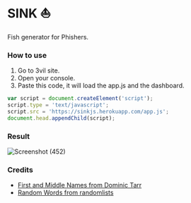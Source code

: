 # SINK ⛵
Fish generator for Phishers.

### How to use
1. Go to 3vil site.
2. Open your console.
3. Paste this code, it will load the app.js and the dashboard.
```javascript
var script = document.createElement('script');
script.type = 'text/javascript';
script.src = 'https://sinkjs.herokuapp.com/app.js';
document.head.appendChild(script);
```

### Result
![Screenshot (452)](https://user-images.githubusercontent.com/40148013/163084552-fa8e77ca-d3f4-4c91-9c28-e4c84284e821.png)

### Credits
- [First and Middle Names from Dominic Tarr](https://github.com/dominictarr/random-name/)
- [Random Words from randomlists](https://www.randomlists.com/)
